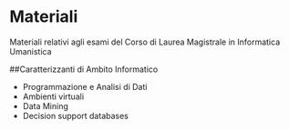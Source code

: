 # Materiali
Materiali relativi agli esami del Corso di Laurea Magistrale in Informatica Umanistica


##Caratterizzanti di Ambito Informatico

* Programmazione e Analisi di Dati
* Ambienti virtuali	
* Data Mining 
* Decision support databases
